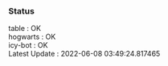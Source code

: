 ### Status


table : OK  
hogwarts : OK  
icy-bot : OK  
Latest Update : 2022-06-08 03:49:24.817465
